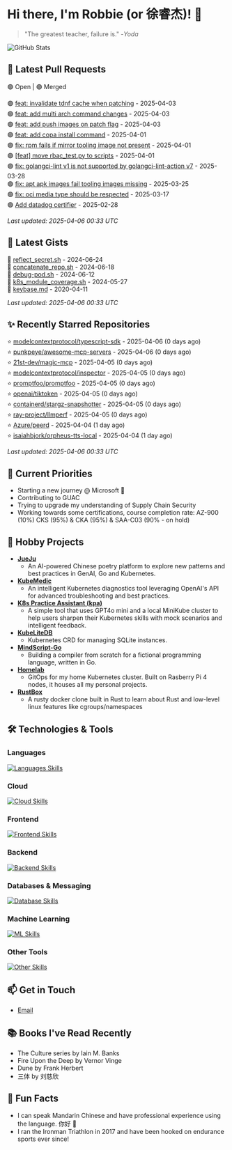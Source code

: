 # Hi there, I'm Robbie (or 徐睿杰)! 👋

> "The greatest teacher, failure is." -_Yoda_

![GitHub Stats](https://github-readme-stats.vercel.app/api?username=robert-cronin&show_icons=true&theme=radical)

<!-- START_SECTION:prs -->
## 🔄 Latest Pull Requests

🟢 Open | 🟣 Merged

🟣 [feat: invalidate tdnf cache when patching](https://github.com/project-copacetic/copacetic/pull/973) - 2025-04-03<br>
🟢 [feat: add multi arch command changes](https://github.com/project-copacetic/copacetic/pull/1009) - 2025-04-03<br>
🟢 [feat: add push images on patch flag](https://github.com/project-copacetic/copacetic/pull/1004) - 2025-04-03<br>
🟣 [feat: add copa install command](https://github.com/project-copacetic/copacetic/pull/987) - 2025-04-01<br>
🟣 [fix: rpm fails if mirror tooling image not present](https://github.com/project-copacetic/copacetic/pull/978) - 2025-04-01<br>
🟣 [[feat] move rbac_test.py to scripts](https://github.com/ray-project/kuberay/pull/3256) - 2025-04-01<br>
🟣 [fix: golangci-lint v1 is not supported by golangci-lint-action v7](https://github.com/project-copacetic/copacetic/pull/994) - 2025-03-28<br>
🟢 [fix: apt apk images fail tooling images missing](https://github.com/project-copacetic/copacetic/pull/985) - 2025-03-25<br>
🟢 [fix: oci media type should be respected](https://github.com/project-copacetic/copacetic/pull/949) - 2025-03-17<br>
🟢 [Add datadog certifier](https://github.com/guacsec/guac/pull/2366) - 2025-02-28<br>

*Last updated: 2025-04-06 00:33 UTC*<!-- END_SECTION:prs -->

<!-- START_SECTION:gists -->
## 📜 Latest Gists

📜 [reflect_secret.sh](https://gist.github.com/robert-cronin/c4df6777ba61bacd45a4bd67b5ea5b34) - 2024-06-24<br>
📜 [concatenate_repo.sh](https://gist.github.com/robert-cronin/02215e61893d6616fc0d269e829b50ed) - 2024-06-18<br>
📜 [debug-pod.sh](https://gist.github.com/robert-cronin/0a76a112fe444bccd50cb7ac56e8b1b5) - 2024-06-12<br>
📜 [k8s_module_coverage.sh](https://gist.github.com/robert-cronin/150e3044b916ebe597478b1294f97da8) - 2024-05-27<br>
📜 [keybase.md](https://gist.github.com/robert-cronin/a8474252ac7483f7c1de43dd8a7308e3) - 2020-04-11<br>

*Last updated: 2025-04-06 00:33 UTC*<!-- END_SECTION:gists -->

<!-- START_SECTION:starred -->
## ✨ Recently Starred Repositories

⭐ [modelcontextprotocol/typescript-sdk](https://github.com/modelcontextprotocol/typescript-sdk) - 2025-04-06 (0 days ago)<br>
⭐ [punkpeye/awesome-mcp-servers](https://github.com/punkpeye/awesome-mcp-servers) - 2025-04-06 (0 days ago)<br>
⭐ [21st-dev/magic-mcp](https://github.com/21st-dev/magic-mcp) - 2025-04-05 (0 days ago)<br>
⭐ [modelcontextprotocol/inspector](https://github.com/modelcontextprotocol/inspector) - 2025-04-05 (0 days ago)<br>
⭐ [promptfoo/promptfoo](https://github.com/promptfoo/promptfoo) - 2025-04-05 (0 days ago)<br>
⭐ [openai/tiktoken](https://github.com/openai/tiktoken) - 2025-04-05 (0 days ago)<br>
⭐ [containerd/stargz-snapshotter](https://github.com/containerd/stargz-snapshotter) - 2025-04-05 (0 days ago)<br>
⭐ [ray-project/llmperf](https://github.com/ray-project/llmperf) - 2025-04-05 (0 days ago)<br>
⭐ [Azure/peerd](https://github.com/Azure/peerd) - 2025-04-04 (1 day ago)<br>
⭐ [isaiahbjork/orpheus-tts-local](https://github.com/isaiahbjork/orpheus-tts-local) - 2025-04-04 (1 day ago)<br>

*Last updated: 2025-04-06 00:33 UTC*<!-- END_SECTION:starred -->

## 🔭 Current Priorities

- Starting a new journey @ Microsoft 🚀
- Contributing to GUAC
- Trying to upgrade my understanding of Supply Chain Security
- Working towards some certifications, course completion rate: AZ-900 (10%) CKS (95%) & CKA (95%) & SAA-C03 (90% - on hold)

## 🚀 Hobby Projects

- [**JueJu**](https://github.com/robert-cronin/jueju)
  - An AI-powered Chinese poetry platform to explore new patterns and best practices in GenAI, Go and Kubernetes.
- [**KubeMedic**](https://github.com/robert-cronin/kubemedic)
  - An intelligent Kubernetes diagnostics tool leveraging OpenAI's API for advanced troubleshooting and best practices.
- [**K8s Practice Assistant (kpa)**](https://github.com/robert-cronin/kpa)
  - A simple tool that uses GPT4o mini and a local MiniKube cluster to help users sharpen their Kubernetes skills with mock scenarios and intelligent feedback.
- [**KubeLiteDB**](https://github.com/robert-cronin/KubeLiteDB)
  - Kubernetes CRD for managing SQLite instances.
- [**MindScript-Go**](https://github.com/robert-cronin/mindscript-go)
  - Building a compiler from scratch for a fictional programming language, written in Go.
- [**Homelab**](https://github.com/robert-cronin/homelab)
  - GitOps for my home Kubernetes cluster. Built on Rasberry Pi 4 nodes, it houses all my personal projects.
- [**RustBox**](https://github.com/robert-cronin/rust-box)
  - A rusty docker clone built in Rust to learn about Rust and low-level linux features like cgroups/namespaces

## 🛠️ Technologies & Tools

### Languages

[![Languages Skills](https://skillicons.dev/icons?i=go,typescript,python,bash)](https://skillicons.dev)

### Cloud

[![Cloud Skills](https://skillicons.dev/icons?i=kubernetes,aws,linux,terraform,githubactions,jenkins)](https://skillicons.dev)

### Frontend

[![Frontend Skills](https://skillicons.dev/icons?i=mui,react,redux,figma,styledcomponents,nextjs,vite,css,html,ts)](https://skillicons.dev)

### Backend

[![Backend Skills](https://skillicons.dev/icons?i=nodejs,fastapi,express,postgres,python)](https://skillicons.dev)

### Databases & Messaging

[![Database Skills](https://skillicons.dev/icons?i=mongodb,postgresql,mysql,redis,rabbitmq,kafka)](https://skillicons.dev)

### Machine Learning

[![ML Skills](https://skillicons.dev/icons?i=tensorflow,elasticsearch,pytorch,opencv)](https://skillicons.dev)

### Other Tools

[![Other Skills](https://skillicons.dev/icons?i=vscode,git,docker,jest,cypress,grafana,prometheus,bash)](https://skillicons.dev)

## 📫 Get in Touch

- [Email](mailto:robert.cronin@uqconnect.edu.au)

## 📚 Books I've Read Recently

- The Culture series by Iain M. Banks
- Fire Upon the Deep by Vernor Vinge
- Dune by Frank Herbert
- 三体 by 刘慈欣

## 🌟 Fun Facts

- I can speak Mandarin Chinese and have professional experience using the language. 你好 👋
- I ran the Ironman Triathlon in 2017 and have been hooked on endurance sports ever since!
